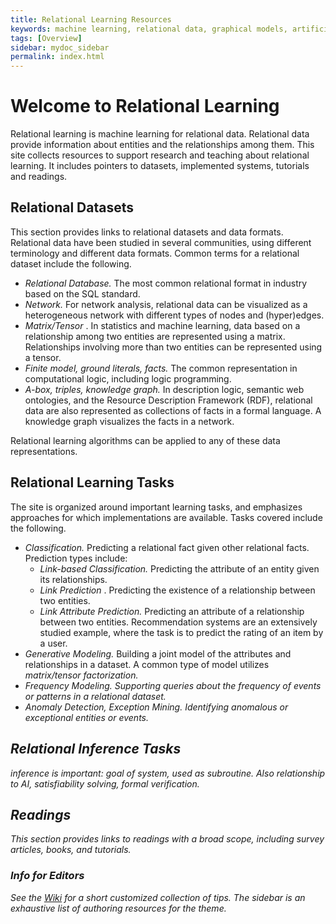 ```yaml
---
title: Relational Learning Resources
keywords: machine learning, relational data, graphical models, artificial intelligence, relational inference
tags: [Overview]
sidebar: mydoc_sidebar
permalink: index.html
---
```



# Welcome to Relational Learning

Relational learning is machine learning for relational data. Relational data provide information about entities and the relationships among them. This site collects resources to support research and teaching about relational learning. It includes pointers to datasets, implemented systems, tutorials and readings. 


## Relational Datasets

This section provides links to relational datasets and data formats.
Relational data have been studied in several communities, using different terminology and different data formats. Common terms for a relational dataset include the following. 

+ <i> Relational Database. </i> The most common relational format in industry based on the SQL standard.
+ <i> Network. </i> For network analysis, relational data can be visualized as a heterogeneous network with different types of nodes and (hyper)edges. 
+ <i> Matrix/Tensor </i>. In statistics and machine learning, data based on a relationship among two entities are represented using a matrix. Relationships involving more than two entities can be represented using a tensor. 
+ <i> Finite model, ground literals, facts. </i> The common representation in computational logic, including logic programming.
+ <i> A-box, triples, knowledge graph. </i> In description logic, semantic web ontologies, and the Resource Description Framework (RDF), relational data are also represented as collections of facts in a formal language. A knowledge graph visualizes the facts in a network. 

Relational learning algorithms can be applied to any of these data representations.

## Relational Learning Tasks

The site is organized around important learning tasks, and emphasizes approaches for which implementations are available. Tasks covered include the following.

+ <i> Classification. </i> Predicting a relational fact given other relational facts. Prediction types include:
  + <i> Link-based Classification. </i> Predicting the attribute of an entity given its relationships.
  + <i> Link Prediction </i>. Predicting the existence of a relationship between two entities.
  + <i> Link Attribute Prediction. </i> Predicting an attribute of a relationship between two entities. Recommendation systems are an extensively studied example, where the task is to predict the rating of an item by a user.
+ <i> Generative Modeling. </i> Building a joint model of the attributes and relationships in a dataset. A common type of model utilizes <i> matrix/tensor factorization.
+ <i> Frequency Modeling. <i> Supporting queries about the frequency of events or patterns in a relational dataset. 
+ <i> Anomaly Detection, Exception Mining. <i> Identifying anomalous or exceptional entities or events.
  
  

## Relational Inference Tasks

inference is important: goal of system, used as subroutine. Also relationship to AI, satisfiability solving, formal verification.

## Readings

This section provides links to readings with a broad scope, including survey articles, books, and tutorials. 

### Info for Editors

See the [Wiki](https://github.com/relational-learning/relational-learning.github.io/wiki/Github-Pages-Info) for a short customized collection of tips. The sidebar is an exhaustive list of authoring resources for the theme.


